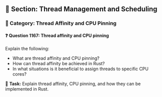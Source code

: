 ## 📘 Section: Thread Management and Scheduling  
### 🔹 Category: Thread Affinity and CPU Pinning  
#### ❓ Question 1167: Thread affinity and CPU pinning

Explain the following:

- What are thread affinity and CPU pinning?
- How can thread affinity be achieved in Rust?
- In what situations is it beneficial to assign threads to specific CPU cores?

🔧 **Task:** Explain thread affinity, CPU pinning, and how they can be implemented in Rust.
